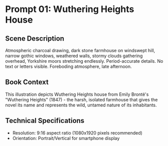 # Prompt 01: Wuthering Heights House

## Scene Description
Atmospheric charcoal drawing, dark stone farmhouse on windswept hill, narrow gothic windows, weathered walls, stormy clouds gathering overhead, Yorkshire moors stretching endlessly. Period-accurate details. No text or letters visible. Foreboding atmosphere, late afternoon.

## Book Context
This illustration depicts Wuthering Heights house from Emily Brontë's "Wuthering Heights" (1847) - the harsh, isolated farmhouse that gives the novel its name and represents the wild, untamed nature of its inhabitants.

## Technical Specifications
- Resolution: 9:16 aspect ratio (1080x1920 pixels recommended)
- Orientation: Portrait/Vertical for smartphone display